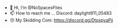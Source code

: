 - 👋 Hi, I’m @NoSpacesFlies
- 📫 How to reach me ... Discord: daylight911_05483
- 😚 My Skidding Com: https://discord.gg/DtpxpyaPjj

<!---
NoSpacesFlies/NoSpacesFlies is a ✨ special ✨ repository because its `README.md` (this file) appears on your GitHub profile.
You can click the Preview link to take a look at your changes.
--->
